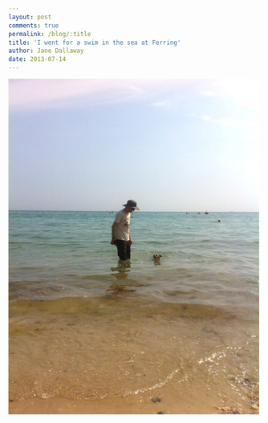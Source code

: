 ```yaml
---
layout: post
comments: true
permalink: /blog/:title
title: 'I went for a swim in the sea at Ferring'
author: Jane Dallaway
date: 2013-07-14
---
```


<div><a href="/media/RXphoto.JPG"><img src="/media/RXphoto.JPG.500.JPG" width="500" height="669"/></a></div>



 
    
